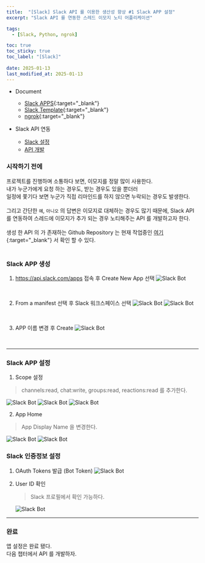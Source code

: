 ```yaml
---
title:  "[Slack] Slack API 를 이용한 생산성 향상 #1 Slack APP 설정"
excerpt: "Slack API 를 연동한 스레드 이모지 노티 어플리케이션"

tags:
  - [Slack, Python, ngrok]

toc: true
toc_sticky: true
toc_label: "[Slack]"
 
date: 2025-01-13
last_modified_at: 2025-01-13
---
```


- Document
  - [Slack APPS](https://api.slack.com/apps	){:target="_blank"}
  - [Slack Template](https://api.slack.com/samples ){:target="_blank"}
  - [ngrok](https://ngrok.com/ ){:target="_blank"}

- Slack API 연동
  - [Slack 설정](https://ymkmoon.github.io/ETC-04_Slack-Bot-01/)
  - [API 개발](https://ymkmoon.github.io/ETC-05_Slack-Bot-02/)


### 시작하기 전에

프로젝트를 진행하며 소통하다 보면, 이모지를 정말 많이 사용한다. <br/>
내가 누군가에게 요청 하는 경우도, 받는 경우도 있을 뿐더러 <br/> 
일정에 쫓기다 보면 누군가 직접 리마인드를 하지 않으면 누락되는 경우도 발생한다.<br/>
<br/>
그리고 간단한 `예`, `아니오` 의 답변은 이모지로 대체하는 경우도 많기 때문에, Slack API 를 연동하여
스레드에 이모지가 추가 되는 경우 노티해주는 API 를 개발하고자 한다.<br/>
<br/>
생성 한 API 의 가 존재하는 Github Repository 는 현재 작업중인 [여기](https://github.com/ymkmoon/slack-bot){:target="_blank"} 서 확인 할 수 있다.
<br/>
<br/>

### Slack APP 생성

1. https://api.slack.com/apps 접속 후 Create New App 선택
  ![Slack Bot](/assets/image/etc/Slack_Bot_02.PNG)

<br/>

2. From a manifest 선택 후 Slack 워크스페이스 선택
  ![Slack Bot](/assets/image/etc/Slack_Bot_03.PNG)
  ![Slack Bot](/assets/image/etc/Slack_Bot_04.PNG)

<br/>

3. APP 이름 변경 후 Create
  ![Slack Bot](/assets/image/etc/Slack_Bot_05.PNG)

<br/>
<hr/>


### Slack APP 설정

1. Scope 설정 
  
  > channels:read, chat:write, groups:read, reactions:read 를 추가한다.

  ![Slack Bot](/assets/image/etc/Slack_Bot_06.PNG)
  ![Slack Bot](/assets/image/etc/Slack_Bot_07.PNG)
  ![Slack Bot](/assets/image/etc/Slack_Bot_08.PNG)


2. App Home 
  
  > App Display Name 을 변경한다.

  ![Slack Bot](/assets/image/etc/Slack_Bot_09.PNG)
  ![Slack Bot](/assets/image/etc/Slack_Bot_10.PNG)


### Slack 인증정보 설정

1. OAuth Tokens 발급 (Bot Token)
  ![Slack Bot](/assets/image/etc/Slack_Bot_11.PNG)


2. User ID 확인
   
   > Slack 프로필에서 확인 가능하다.

   ![Slack Bot](/assets/image/etc/Slack_Bot_12.PNG)

<hr/>




### 완료
앱 설정은 완료 됐다.<br/>
다음 챕터에서 API 를 개발하자.
